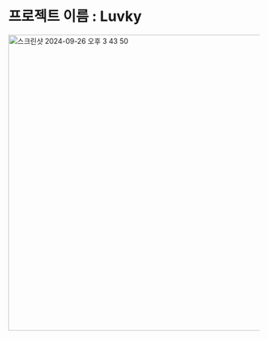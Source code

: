 # 프로젝트 이름 : Luvky

<img width="592" alt="스크린샷 2024-09-26 오후 3 43 50" src="https://github.com/user-attachments/assets/87662477-8032-416b-a938-04d5f18258b7">


